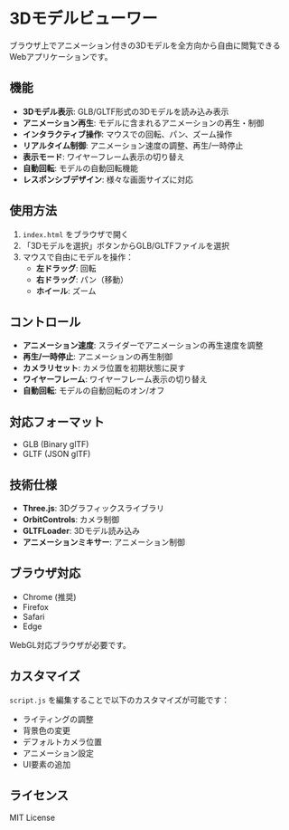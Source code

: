 # 3Dモデルビューワー

ブラウザ上でアニメーション付きの3Dモデルを全方向から自由に閲覧できるWebアプリケーションです。

## 機能

- **3Dモデル表示**: GLB/GLTF形式の3Dモデルを読み込み表示
- **アニメーション再生**: モデルに含まれるアニメーションの再生・制御
- **インタラクティブ操作**: マウスでの回転、パン、ズーム操作
- **リアルタイム制御**: アニメーション速度の調整、再生/一時停止
- **表示モード**: ワイヤーフレーム表示の切り替え
- **自動回転**: モデルの自動回転機能
- **レスポンシブデザイン**: 様々な画面サイズに対応

## 使用方法

1. `index.html` をブラウザで開く
2. 「3Dモデルを選択」ボタンからGLB/GLTFファイルを選択
3. マウスで自由にモデルを操作：
   - **左ドラッグ**: 回転
   - **右ドラッグ**: パン（移動）
   - **ホイール**: ズーム

## コントロール

- **アニメーション速度**: スライダーでアニメーションの再生速度を調整
- **再生/一時停止**: アニメーションの再生制御
- **カメラリセット**: カメラ位置を初期状態に戻す
- **ワイヤーフレーム**: ワイヤーフレーム表示の切り替え
- **自動回転**: モデルの自動回転のオン/オフ

## 対応フォーマット

- GLB (Binary glTF)
- GLTF (JSON glTF)

## 技術仕様

- **Three.js**: 3Dグラフィックスライブラリ
- **OrbitControls**: カメラ制御
- **GLTFLoader**: 3Dモデル読み込み
- **アニメーションミキサー**: アニメーション制御

## ブラウザ対応

- Chrome (推奨)
- Firefox
- Safari
- Edge

WebGL対応ブラウザが必要です。

## カスタマイズ

`script.js` を編集することで以下のカスタマイズが可能です：

- ライティングの調整
- 背景色の変更
- デフォルトカメラ位置
- アニメーション設定
- UI要素の追加

## ライセンス

MIT License